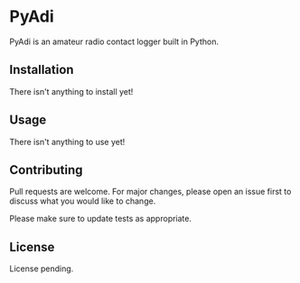 # PyAdi

PyAdi is an amateur radio contact logger built in Python.

## Installation

There isn't anything to install yet!

## Usage

There isn't anything to use yet!

## Contributing
Pull requests are welcome. For major changes, please open an issue first to discuss what you would like to change.

Please make sure to update tests as appropriate.

## License
License pending.